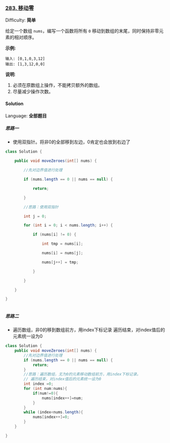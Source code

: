 ### [283\. 移动零](https://leetcode-cn.com/problems/move-zeroes/)

Difficulty: **简单**


给定一个数组 `nums`，编写一个函数将所有 `0` 移动到数组的末尾，同时保持非零元素的相对顺序。

**示例:**

```
输入: [0,1,0,3,12]
输出: [1,3,12,0,0]
```

**说明**:

1.  必须在原数组上操作，不能拷贝额外的数组。
2.  尽量减少操作次数。


#### Solution

Language: **全部题目**
##### 思路一
* 使用双指针。将非0的全部移到左边，0肯定也会放到右边了
```java
class Solution {

    public void moveZeroes(int[] nums) {

        //先对边界值进行处理

        if (nums.length == 0 || nums == null) {

            return;

        }

        //思路：使用双指针

        int j = 0;

        for (int i = 0; i < nums.length; i++) {

            if (nums[i] != 0) {

                int tmp = nums[i];

                nums[i] = nums[j];

                nums[j++] = tmp;

            }

        }

    }

}
​
```
##### 思路二
* 遍历数组，非0的移到数组前方，用index下标记录
 遍历结束，对index值后的元素统一设为0
```java
class Solution {
    public void moveZeroes(int[] nums) {
        //先对边界值进行处理
        if (nums.length == 0 || nums == null) {
            return;
        }
        //思路：遍历数组，无为0的元素移动数组前方，用index下标记录。
        // 遍历结束，对index值后的元素统一设为0
        int index =0;
        for (int num:nums){
            if(num!=0){
                nums[index++]=num;
            }
        }
        while (index<nums.length){
            nums[index++]=0;
        }
    }

}
```
